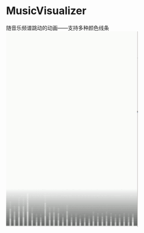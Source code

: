 # MusicVisualizer
随音乐频谱跳动的动画——支持多种颜色线条
![image](https://github.com/leiyu2008pengyou/MusicVisualizer/blob/master/musicvisualizer.gif?raw=true)
